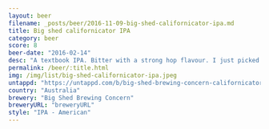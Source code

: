 ```yaml
---
layout: beer
filename: _posts/beer/2016-11-09-big-shed-californicator-ipa.md
title: Big shed californicator IPA
category: beer
score: 8
beer-date: "2016-02-14"
desc: "A textbook IPA. Bitter with a strong hop flavour. I just picked it because of the bears having sex on the label"
permalink: /beer/:title.html
img: /img/list/big-shed-californicator-ipa.jpeg
untappd: "https://untappd.com/b/big-shed-brewing-concern-californicator-ipa/950413"
country: "Australia"
brewery: "Big Shed Brewing Concern"
breweryURL: "breweryURL"
style: "IPA - American"
---
```

